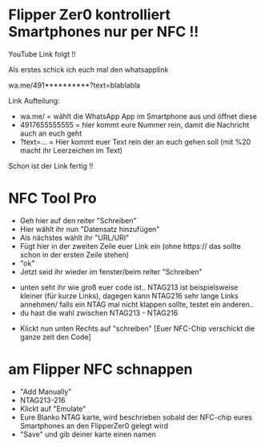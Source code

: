 # Flipper Zer0 kontrolliert Smartphones nur per NFC !!

YouTube Link folgt !!


Als erstes schick ich euch mal den whatsapplink

wa.me/491**********?text=blablabla

Link Aufteilung:
* wa.me/ = wählt die WhatsApp App im Smartphone aus und öffnet diese
* 4917655555555 = hier kommt eure Nummer rein, damit die Nachricht auch an euch geht
* ?text=... = Hier kommt euer Text rein der an euch gehen soll (mit %20 macht ihr Leerzeichen im Text)

Schon ist der Link fertig !!

# NFC Tool Pro
* Geh hier auf den reiter "Schreiben"
* Hier wählt ihr nun "Datensatz hinzufügen"
* Als nächstes wählt ihr "URL/URI"
* Fügt hier in der zweiten Zeile euer Link ein (ohne https:// das sollte schon in der ersten Zeile stehen)
* "ok"
* Jetzt seid ihr wieder im fenster/beim reiter "Schreiben"
- unten seht ihr wie groß euer code ist.. NTAG213 ist beispielsweise kleiner (für kurze Links), dagegen kann NTAG216 sehr lange Links annehmen/ falls ein NTAG mal nicht klappen sollte, testet ein anderen.. 
- du hast die wahl zwischen NTAG213 - NTAG216
* Klickt nun unten Rechts auf "schreiben" 
[Euer NFC-Chip verschickt die ganze zeit den Code]

# am Flipper NFC schnappen
* "Add Manually" 
* NTAG213-216
* Klickt auf "Emulate"
* Eure Blanko NTAG karte, wird beschrieben 
sobald der NFC-chip eures Smartphones an den FlipperZer0 gelegt wird
* "Save" und gib deiner karte einen namen



